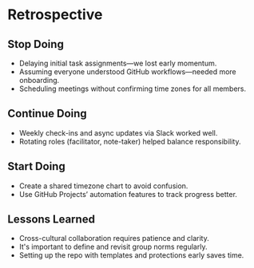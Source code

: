 # Retrospective

## Stop Doing

- Delaying initial task assignments—we lost early momentum.
- Assuming everyone understood GitHub workflows—needed more onboarding.
- Scheduling meetings without confirming time zones for all members.

## Continue Doing

- Weekly check-ins and async updates via Slack worked well.
- Rotating roles (facilitator, note-taker) helped balance responsibility.

## Start Doing

- Create a shared timezone chart to avoid confusion.
- Use GitHub Projects’ automation features to track progress better.

## Lessons Learned

- Cross-cultural collaboration requires patience and clarity.
- It's important to define and revisit group norms regularly.
- Setting up the repo with templates and protections early saves time.
